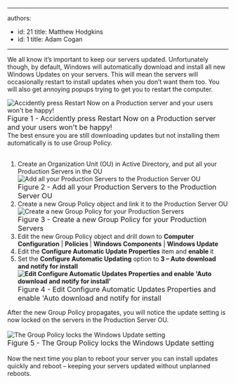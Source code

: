 

---
authors:
  - id: 21
    title: Matthew Hodgkins
  - id: 1
    title: Adam Cogan
---




<span class='intro'> We all know it’s important to keep our servers updated. Unfortunately though, by default, Windows will automatically download and install all new Windows Updates on your servers. This will mean the servers will occasionally restart to install updates when you don’t want them too. You will also get annoying popups trying to get you to restart the computer. 
 </span>


  <img alt=" Accidently press Restart Now on a Production server and your users won't be happy!" src="/ITAndNetworking/RulesToBetterWindowsServers/PublishingImages/updates-restart.jpg" /> <br>
<font class="ms-rteCustom-FigureBad" size="+0">Figure 1 - Accidently press Restart Now on a Production server and your users won't be happy!</font><br>
The best ensure you are still downloading updates but not installing them automatically is to use Group Policy.&#160;<br>
<br>
<ol>
    <li>Create an Organization Unit (OU) in Active Directory, and put all your Production Servers in the OU<br><img alt="Add all your Production Servers to the Production Server OU" src="/ITAndNetworking/RulesToBetterWindowsServers/PublishingImages/updates-adou.jpg" /><br>
    <font class="ms-rteCustom-FigureNormal" size="+0">Figure 2 - Add all your Production Servers to the Production Server OU</font> </li>
    <li>Create a new Group Policy object and link it to the Production Server OU<br>
    <img alt="Create a new Group Policy for your Production Servers" src="/ITAndNetworking/RulesToBetterWindowsServers/PublishingImages/updates-gpo.jpg" /><br>
    <font class="ms-rteCustom-FigureNormal" size="+0">Figure 3 - Create a new Group Policy for your Production Servers</font> </li>
    <li>Edit the new Group Policy object and drill down to <strong>Computer Configuration</strong> | <strong>Policies </strong>| <strong>Windows Components</strong> | <strong>Windows Update</strong> </li>
    <li>Edit the <strong>Configure Automatic Update Properties</strong> item and <strong>enable </strong>it </li>
    <li>Set the <strong>Configure Automatic Updating</strong> option to <strong>3 – Auto download and notify for install<br>
    <img alt="Edit Configure Automatic Updates Properties and enable 'Auto download and notify for install'" src="/ITAndNetworking/RulesToBetterWindowsServers/PublishingImages/updates-editgp.jpg" /><br>
    </strong><font class="ms-rteCustom-FigureNormal" size="+0">Figure 4 - Edit Configure Automatic Updates Properties and enable 'Auto download and notify for install</font> </li>
</ol>
After the new Group Policy propagates, you will notice the update setting is now locked on the servers in the Production Server OU.&#160;<br>
<br>
<img alt="The Group Policy locks the Windows Update setting" src="/ITAndNetworking/RulesToBetterWindowsServers/PublishingImages/updates-updatesforced.jpg" /><br>
<font class="ms-rteCustom-FigureGood" size="+0">Figure 5 - The Group Policy locks the Windows Update setting<br>
</font><br>
Now the next time you plan to reboot your server you can install updates quickly and reboot – keeping your servers updated without unplanned reboots. 



